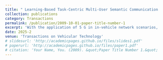 ```yaml
---
title: " Learning-Based Task-Centric Multi-User Semantic Communication Solution for Vehicle Networks"
collection: publications
category: Transactions
permalink: /publication/2009-10-01-paper-title-number-1
excerpt: 'With the application of 5 G in in-vehicle network scenarios, the inevitable crisis of scarcity of communication resources is deepening. At the same time, considering the high demands for communication delay in vehicular network scenarios, it is essential to meet the requirements for reliable information transmission in high-speed mobility environments. To address these issues, we propose the Task-Centric Multi-User Semantic Communication (TCMSC) solution, designed to meet the energy consumption and transmission time delay requirements in line with the new paradigm of semantic communication. Our solution introduces a task-centric semantic processing model aimed at improving Semantic Spectral Efficiency (S-SE). The TCMSC solution is tailored for multi-service vehicle scenarios, optimizing power consumption and enhancing reliability, making it well-suited for challenging environments. Moreover, we propose a novel method using Stochastic Network Calculus (SNC) to accurately model semantic task delay and calculate the upper bound of Vehicle-to-Infrastructure (V2I) delay-bound violation probability. However, to tackle the increased optimization complexity from SNC while simultaneously enhancing feature extraction, we propose the Transformer Advantage Actor Critic (TR-A2C) algorithm. This algorithm leverages the Transformer to capture dynamic vehicle parameters across scenarios, accelerating the TCMSC solution. Experimental results demonstrate that, compared to traditional single-service vehicle dispatch, TCMSC improves delay violation probability by 2.88% and reduces power consumption by 31.1%, all while effectively enhancing S-SE in complex traffic environments.'
date: 2025-2
venue: 'Transactions on Vehicular Technology'
# slidesurl: 'http://academicpages.github.io/files/slides1.pdf'
# paperurl: 'http://academicpages.github.io/files/paper1.pdf'
# citation: 'Your Name, You. (2009). &quot;Paper Title Number 1.&quot; <i>Journal 1</i>. 1(1).'
---
```


<!-- The contents above will be part of a list of publications, if the user clicks the link for the publication than the contents of section will be rendered as a full page, allowing you to provide more information about the paper for the reader. When publications are displayed as a single page, the contents of the above "citation" field will automatically be included below this section in a smaller font. -->
